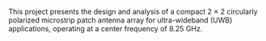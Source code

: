 This project presents the design and analysis of a compact 2 × 2 circularly polarized
microstrip patch antenna array for ultra-wideband (UWB) applications, operating at a
center frequency of 8.25 GHz.
